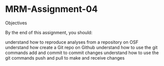 # MRM-Assignment-04
Objectives

By the end of this assignment, you should:

understand how to reproduce analyses from a repository on OSF
understand how create a Git repo on Github
understand how to use the git commands add and commit to commit changes
understand how to use the git commands push and pull to make and receive changes
